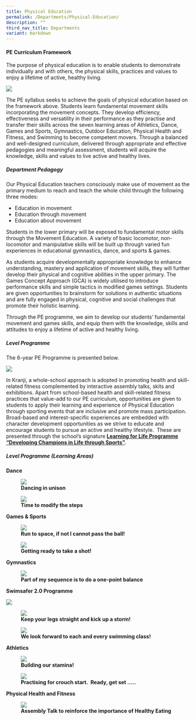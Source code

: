 ```yaml
---
title: Physical Education
permalink: /Departments/Physical-Education/
description: ""
third_nav_title: Departments
variant: markdown
---
```

#### **PE Curriculum Framework**

  

The purpose of physical education is to enable students to demonstrate individually and with others, the physical skills, practices and values to enjoy a lifetime of active, healthy living.


![](/images/Our%20Curriculum/Departments/Physical%20Education/P1.jpg) 

The PE syllabus seeks to achieve the goals of physical education based on the framework above. Students learn fundamental movement skills incorporating the movement concepts. They develop efficiency, effectiveness and versatility in their performance as they practise and transfer their skills across the seven learning areas of Athletics, Dance, Games and Sports, Gymnastics, Outdoor Education, Physical Health and Fitness, and Swimming to become competent movers. Through a balanced and well-designed curriculum, delivered through appropriate and effective pedagogies and meaningful assessment, students will acquire the knowledge, skills and values to live active and healthy lives.

##### **Department Pedagogy**

Our Physical Education teachers consciously make use of movement as the primary medium to reach and teach the whole child through the following three modes:  

*   Education in movement
*   Education through movement
*   Education about movement

  
Students in the lower primary will be exposed to fundamental motor skills through the Movement Education. A variety of basic locomotor, non-locomotor and manipulative skills will be built up through varied fun experiences in educational gymnastics, dance, and sports &amp; games.  
  

As students acquire developmentally appropriate knowledge to enhance understanding, mastery and application of movement skills, they will further develop their physical and cognitive abilities in the upper primary. The Games Concept Approach (GCA) is widely utilised to introduce performance skills and simple tactics in modified games settings. Students are given opportunities to brainstorm for solutions in authentic situations and are fully engaged in physical, cognitive and social challenges that promote their holistic learning.

  

Through the PE programme, we aim to develop our students’ fundamental movement and games skills, and equip them with the knowledge, skills and attitudes to enjoy a lifetime of active and healthy living.&nbsp;

##### **Level Programme**

  
The 6-year PE Programme is presented below.

![](/images/Our%20Curriculum/Departments/Physical%20Education/P2.jpg)

In Kranji, a whole-school approach is adopted in promoting health and skill-related fitness complemented by interactive assembly talks, skits and exhibitions. Apart from school-based health and skill-related fitness practices that value-add to our PE curriculum, opportunities are given to students to apply their learning and experience of Physical Education through sporting events that are inclusive and promote mass participation. Broad-based and interest-specific experiences are embedded with character development opportunities as we strive to educate and encourage students to pursue an active and healthy lifestyle.&nbsp; These are presented through the school’s signature&nbsp;**[Learning for Life Programme “Developing Champions in Life through Sports”](https://staging.d2akfpcn0n1ap5.amplifyapp.com/Signature-Programmes/Learning-for-Life-Programme-LLP/).**

##### **Level Programme (Learning Areas)**

**Dance**  



<figure>

<img src="/images/Our%20Curriculum/Departments/Physical%20Education/P3.jpg">

<figcaption> <strong> Dancing in unison </strong> </figcaption>

</figure>

<figure>

<img src="/images/Our%20Curriculum/Departments/Physical%20Education/P4.jpg">

<figcaption> <strong> Time to modify the steps </strong> </figcaption>

</figure>

**Games &amp; Sports**

<figure>

<img src="/images/Our%20Curriculum/Departments/Physical%20Education/P5.jpg">

<figcaption> <strong> Run to space, if not I cannot pass the ball! </strong> </figcaption>

</figure>

<figure>

<img src="/images/Our%20Curriculum/Departments/Physical%20Education/P6.jpg">

<figcaption> <strong> Getting ready to take a shot! </strong> </figcaption>

</figure>

**Gymnastics**

<figure>

<img src="/images/Our%20Curriculum/Departments/Physical%20Education/P7.jpg">

<figcaption> <strong> Part of my sequence is to do a one-point balance </strong> </figcaption>

</figure>

  

**Swimsafer 2.0 Programme**

![](/images/Our%20Curriculum/Departments/Physical%20Education/Physical_Education_P3_swimsafer_2024.png)


<figure>

<img src="/images/Our%20Curriculum/Departments/Physical%20Education/P8.jpg">

<figcaption> <strong> Keep your legs straight and kick up a storm! </strong> </figcaption>

</figure>

<figure>

<img src="/images/Our%20Curriculum/Departments/Physical%20Education/P9.jpg">

<figcaption> <strong> We look forward to each and every swimming class! </strong> </figcaption>

</figure>

**Athletics**

<figure>

<img src="/images/Our%20Curriculum/Departments/Physical%20Education/P10.jpg">

<figcaption> <strong> Building our stamina! </strong> </figcaption>

</figure>

<figure>

<img src="/images/Our%20Curriculum/Departments/Physical%20Education/P11.jpg">

<figcaption> <strong> Practising for crouch start.&nbsp; Ready, get set ..... </strong> </figcaption>

</figure>

  

**Physical Health and Fitness**

<figure>

<img src="/images/Our%20Curriculum/Departments/Physical%20Education/P12.jpg">

<figcaption> <strong> Assembly Talk to reinforce the importance of Healthy Eating </strong> </figcaption>

</figure>